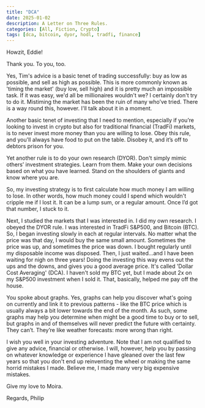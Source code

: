 ```yaml
---
title: "DCA"
date: 2025-01-02
description: A Letter on Three Rules.
categories: [All, Fiction, Crypto]
tags: [dca, bitcoin, dyor, hodl, tradfi, finance]
---
```


Howzit, Eddie!

Thank you.  To you, too.

Yes, Tim's advice is a basic tenet of trading successfully: buy as low as possible, and sell as high as possible. This is more commonly known as 'timing the market' (buy low, sell high) and it is pretty much an impossible task. If it was easy, we'd all be millionaires wouldn't we? I certainly don't try to do it. Mistiming the market has been the ruin of many who’ve tried. There is a way round this, however. I'll talk about it in a moment.

Another basic tenet of investing that I need to mention, especially if you’re looking to invest in crypto but also for traditional financial (TradFi) markets, is to never invest more money than you are willing to lose. Obey this rule, and you'll always have food to put on the table. Disobey it, and it’s off to debtors prison for you.

Yet another rule is to do your own research (DYOR). Don't simply mimic others’ investment strategies. Learn from them. Make your own decisions based on what you have learned. Stand on the shoulders of giants and know where you are.

So, my investing strategy is to first calculate how much money I am willing to lose. In other words, how much money could I spend which wouldn't cripple me if I lost it. It can be a lump sum, or a regular amount. Once I’d got that number, I stuck to it.  

Next, I studied the markets that I was interested in. I did my own research. I obeyed the DYOR rule. I was interested in TradFi S&P500, and Bitcoin (BTC). So, I began investing slowly in each at regular intervals. No matter what the price was that day, I would buy the same small amount. Sometimes the price was up, and sometimes the price was down. I bought regularly until my disposable income was disposed. Then, I just waited…and I have been waiting for nigh on three years!  Doing the investing this way evens out the ups and the downs, and gives you a good average price. It's called 'Dollar Cost Averaging' (DCA). I haven't sold my BTC yet, but I made about 2x on my S&P500 investment when I sold it. That, basically, helped me pay off the house.

You spoke about graphs. Yes, graphs can help you discover what's going on currently and link it to previous patterns - like the BTC price which is usually always a bit lower towards the end of the month.  As such, some graphs may help you determine when might be a good time to buy or to sell, but graphs in and of themselves will never predict the future with certainty. They can’t. They’re like weather forecasts: more wrong than right.

I wish you well in your investing adventure. Note that I am not qualified to give any advice, financial or otherwise. I will, however, help you by passing on whatever knowledge or experience I have gleaned over the last few years so that you don't end up reinventing the wheel or making the same horrid mistakes I made. Believe me, I made many very big expensive mistakes.

Give my love to Moira.

Regards,
Philip
